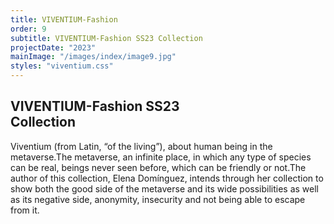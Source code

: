 ```yaml
---
title: VIVENTIUM-Fashion
order: 9
subtitle: VIVENTIUM-Fashion SS23 Collection
projectDate: "2023"
mainImage: "/images/index/image9.jpg"
styles: "viventium.css"
---
```

<section class="section">
    <div class="details-container">
        <h1 class="title">VIVENTIUM-Fashion SS23<br>Collection</h1>
        <p class="description">Viventium (from Latin, “of the living”), about human being in the metaverse.The metaverse, an infinite place, in which any type of species can be real, beings never seen before, which can be friendly or not.The author of this collection, Elena Domínguez, intends through her collection to show both the good side of the metaverse and its wide possibilities as well as its negative side, anonymity, insecurity and not being able to escape from it.</p>
    </div>
    <div class="video"></div>
    <div class="grid">
        <div class="image-container">
            <img class="img" src="/images/index/image9.jpg" alt="">
        </div>
    </div>
</section>